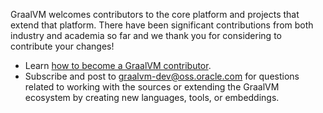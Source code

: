 GraalVM welcomes contributors to the core platform and projects that extend that
platform. There have been significant contributions from both industry
and academia so far and we thank you for considering to contribute your changes!

- Learn [how to become a GraalVM contributor](https://www.graalvm.org/community/contributors/).
- Subscribe and post to [graalvm-dev@oss.oracle.com](https://oss.oracle.com/mailman/listinfo/graalvm-dev) for questions related to working with the sources or extending the GraalVM ecosystem by creating new languages, tools, or embeddings.
